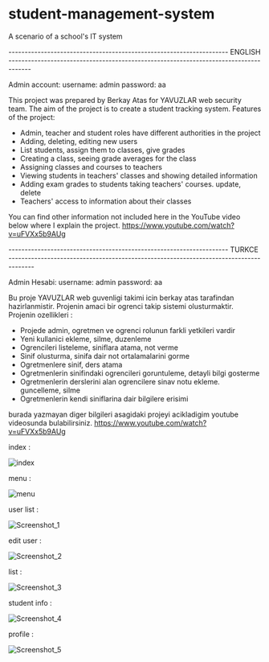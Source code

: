 # student-management-system
A scenario of a school's IT system

--------------------------------------------------------------------  ENGLISH  -------------------------------------------------------------------------------------

Admin account:
username: admin
password: aa

This project was prepared by Berkay Atas for YAVUZLAR web security team. The aim of the project is to create a student tracking system. Features of the project:
- Admin, teacher and student roles have different authorities in the project
- Adding, deleting, editing new users
- List students, assign them to classes, give grades
- Creating a class, seeing grade averages for the class
- Assigning classes and courses to teachers
- Viewing students in teachers' classes and showing detailed information
- Adding exam grades to students taking teachers' courses. update, delete
- Teachers' access to information about their classes

You can find other information not included here in the YouTube video below where I explain the project.
https://www.youtube.com/watch?v=uFVXx5b9AUg


--------------------------------------------------------------------  TURKCE  --------------------------------------------------------------------------------------

Admin Hesabi:
username: admin
password: aa

Bu proje YAVUZLAR web guvenligi takimi icin berkay atas tarafindan hazirlanmistir. Projenin amaci bir ogrenci takip sistemi olusturmaktir. Projenin ozellikleri :
- Projede admin, ogretmen ve ogrenci rolunun farkli yetkileri vardir
- Yeni kullanici ekleme, silme, duzenleme
- Ogrencileri listeleme, siniflara atama, not verme
- Sinif olusturma, sinifa dair not ortalamalarini gorme
- Ogretmenlere sinif, ders atama
- Ogretmenlerin sinifindaki ogrencileri goruntuleme, detayli bilgi gosterme
- Ogretmenlerin derslerini alan ogrencilere sinav notu ekleme. guncelleme, silme
- Ogretmenlerin kendi siniflarina dair bilgilere erisimi

burada yazmayan diger bilgileri asagidaki projeyi acikladigim youtube videosunda bulabilirsiniz.
https://www.youtube.com/watch?v=uFVXx5b9AUg


index :

![index](https://github.com/BerkayAtass/student-management-system/assets/74881380/618c5cf1-c5ee-4eb3-b0e6-7e9fb65d4e13)

menu :

![menu](https://github.com/BerkayAtass/student-management-system/assets/74881380/117d590a-f043-44c6-b360-07d85e176168)

user list :

![Screenshot_1](https://github.com/BerkayAtass/student-management-system/assets/74881380/f2b149a9-7c48-433b-b1f0-71a79c5b53a5)

edit user :

![Screenshot_2](https://github.com/BerkayAtass/student-management-system/assets/74881380/18023b8d-f257-4c2d-9173-c45e8d03835b)

list :

![Screenshot_3](https://github.com/BerkayAtass/student-management-system/assets/74881380/ea013019-47f3-4560-8226-aa044c2be1cf)

student info :

![Screenshot_4](https://github.com/BerkayAtass/student-management-system/assets/74881380/bc78d141-d8db-44d7-89db-1f04956cd886)

profile :

![Screenshot_5](https://github.com/BerkayAtass/student-management-system/assets/74881380/7889d8d9-27b7-43cd-a936-fc49d55fc9e2)

